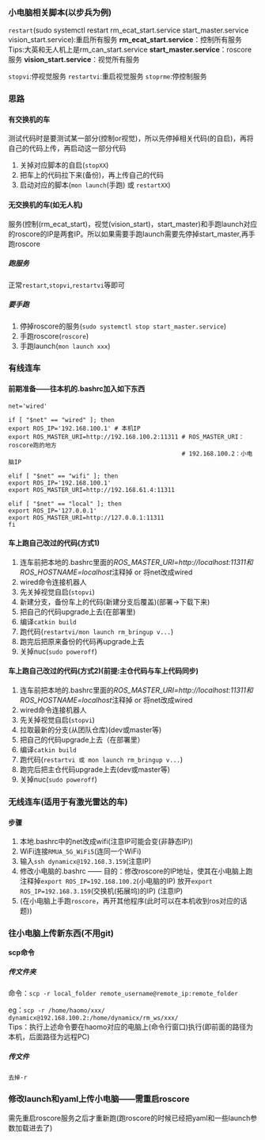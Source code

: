 ### 小电脑相关脚本(以步兵为例)

`restart`(sudo systemctl restart rm_ecat_start.service start_master.service vision_start.service):重启所有服务
**rm_ecat_start.service**：控制所有服务
Tips:大英和无人机上是rm_can_start.service
**start_master.service**：roscore服务
**vision_start.service**：视觉所有服务

`stopvi`:停视觉服务
`restartvi`:重启视觉服务
`stoprme`:停控制服务

### 思路

#### 有交换机的车
测试代码时是要测试某一部分(控制or视觉)，所以先停掉相关代码(的自启)，再将自己的代码上传，再启动这一部分代码
1. 关掉对应脚本的自启(`stopXX`)
2. 把车上的代码拉下来(备份)，再上传自己的代码
3. 启动对应的脚本(`mon launch`(手跑) 或 `restartXX`)

#### 无交换机的车(如无人机)
服务(控制(rm_ecat_start)，视觉(vision_start)，start_master)和手跑launch对应的roscore的IP是两套IP。所以如果需要手跑launch需要先停掉start_master,再手跑roscore

##### 跑服务
正常`restart`,`stopvi`,`restartvi`等即可

##### 要手跑
1. 停掉roscore的服务(`sudo systemctl stop start_master.service`)
2. 手跑roscore(`roscore`)
3. 手跑launch(`mon launch xxx`)

### 有线连车

#### 前期准备——往本机的.bashrc加入如下东西
```shell
net='wired'

if [ "$net" == "wired" ]; then
export ROS_IP='192.168.100.1' # 本机IP
export ROS_MASTER_URI=http://192.168.100.2:11311 # ROS_MASTER_URI：roscore跑的地方    
                                                 # 192.168.100.2：小电脑IP

elif [ "$net" == "wifi" ]; then
export ROS_IP='192.168.100.1'
export ROS_MASTER_URI=http://192.168.61.4:11311

elif [ "$net" == "local" ]; then
export ROS_IP='127.0.0.1'
export ROS_MASTER_URI=http://127.0.0.1:11311
fi
```

#### 车上跑自己改过的代码(方式1)

1. 连车前把本地的.bashrc里面的*ROS_MASTER_URI=http://localhost:11311和ROS_HOSTNAME=localhost*注释掉
    or 将net改成wired
2. wired命令连接机器人
3. 先关掉视觉自启(`stopvi`)
4. 新建分支，备份车上的代码(新建分支后覆盖)(部署->下载下来)
5. 把自己的代码upgrade上去(在部署里)
6. 编译`catkin build`
7. 跑代码(`restartvi/mon launch rm_bringup v...`)
8. 跑完后把原来备份的代码再upgrade上去
9. 关掉nuc(`sudo poweroff`)

#### 车上跑自己改过的代码(方式2)(前提:主仓代码与车上代码同步)
1. 连车前把本地的.bashrc里面的*ROS_MASTER_URI=http://localhost:11311和ROS_HOSTNAME=localhost*注释掉
    or 将net改成wired
2. wired命令连接机器人
3. 先关掉视觉自启(`stopvi`)
4. 拉取最新的分支(从团队仓库)(dev或master等)
5. 把自己的代码upgrade上去（在部署里）
6. 编译`catkin build`
7. 跑代码(`restartvi 或 mon launch rm_bringup v...`)
8. 跑完后把主仓代码upgrade上去(dev或master等)
9. 关掉nuc(`sudo poweroff`)


### 无线连车(适用于有激光雷达的车)

#### 步骤
1. 本地.bashrc中的net改成wifi(注意IP可能会变(非静态IP))
2. WiFi连接`RMUA_5G_WiFi5`(连同一个WiFi)
3. 输入`ssh dynamicx@192.168.3.159`(注意IP)
4. 修改小电脑的.bashrc —— 目的：修改roscore的IP地址，使其在小电脑上跑
    注释掉`export ROS_IP=192.168.100.2`(小电脑的IP)
    放开`export ROS_IP=192.168.3.159`(交换机(拓展坞)的IP)
    (注意IP)
5. (在小电脑上手跑`roscore`，再开其他程序(此时可以在本机收到ros对应的话题))


### 往小电脑上传新东西(不用git)
**scp命令**

##### 传文件夹
命令：`scp -r local_folder remote_username@remote_ip:remote_folder` 

eg：`scp -r /home/haomo/xxx/ dynamicx@192.168.100.2:/home/dynamicx/rm_ws/xxx/`   
Tips：执行上述命令要在haomo对应的电脑上(命令行窗口)执行(即前面的路径为本机，后面路径为远程PC)

##### 传文件
`去掉-r`

### 修改launch和yaml上传小电脑——需重启roscore
需先重启roscore服务之后才重新跑(跑roscore的时候已经把yaml和一些launch参数加载进去了)

